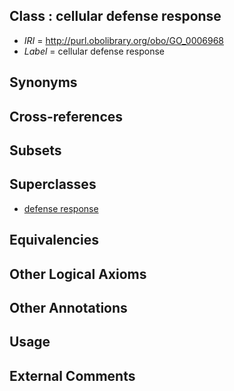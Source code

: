 
## Class : cellular defense response

 * *IRI* = http://purl.obolibrary.org/obo/GO_0006968
 * *Label* = cellular defense response

## Synonyms


## Cross-references


## Subsets


## Superclasses

 * [defense response](../../GO/52/GO_0006952.md)

## Equivalencies


## Other Logical Axioms


## Other Annotations


## Usage


## External Comments

